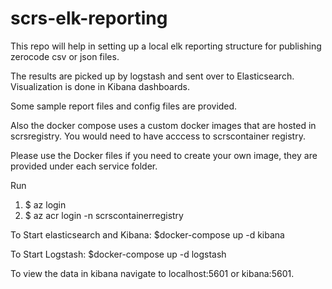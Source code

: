 # scrs-elk-reporting

This repo will help in setting up a local elk reporting structure for publishing zerocode csv or json files.

The results are picked up by logstash and sent over to Elasticsearch.
Visualization is done in Kibana dashboards.

Some sample report files and config files are provided.

Also the docker compose uses a custom docker images that are hosted in scrsregistry. 
You would need to have acccess to scrscontainer registry.


Please use the Docker files if you need to create your own image, they are provided under each service folder.


Run 
1. $ az login
2. $ az acr login -n scrscontainerregistry


To Start elasticsearch and Kibana:
    $docker-compose up -d kibana
    
To Start Logstash:
    $docker-compose up -d logstash

To view the data in kibana navigate to localhost:5601 or kibana:5601.
